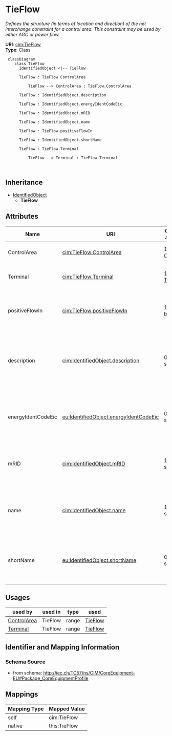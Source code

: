 # TieFlow


_Defines the structure (in terms of location and direction) of the net interchange constraint for a control area. This constraint may be used by either AGC or power flow._





**URI**: [cim:TieFlow](http://iec.ch/TC57/CIM100#TieFlow)<br />
**Type**: Class




```mermaid
 classDiagram
    class TieFlow
      IdentifiedObject <|-- TieFlow
      
      TieFlow : TieFlow.ControlArea
        
          TieFlow --> ControlArea : TieFlow.ControlArea
        
      TieFlow : IdentifiedObject.description
        
      TieFlow : IdentifiedObject.energyIdentCodeEic
        
      TieFlow : IdentifiedObject.mRID
        
      TieFlow : IdentifiedObject.name
        
      TieFlow : TieFlow.positiveFlowIn
        
      TieFlow : IdentifiedObject.shortName
        
      TieFlow : TieFlow.Terminal
        
          TieFlow --> Terminal : TieFlow.Terminal
        
      
```





## Inheritance
* [IdentifiedObject](IdentifiedObject.md)
    * **TieFlow**



## Attributes


| Name | URI | Cardinality and Range | Description | Inheritance |
| ---  | --- | --- | --- | --- |
| ControlArea | [cim:TieFlow.ControlArea](http://iec.ch/TC57/CIM100#TieFlow.ControlArea) | 1..1 <br />  [ControlArea](ControlArea.md)  | The control area of the tie flows | direct |
| Terminal | [cim:TieFlow.Terminal](http://iec.ch/TC57/CIM100#TieFlow.Terminal) | 1..1 <br />  [Terminal](Terminal.md)  | The terminal to which this tie flow belongs | direct |
| positiveFlowIn | [cim:TieFlow.positiveFlowIn](http://iec.ch/TC57/CIM100#TieFlow.positiveFlowIn) | 1..1 <br />  boolean  | Specifies the sign of the tie flow associated with a control area | direct |
| description | [cim:IdentifiedObject.description](http://iec.ch/TC57/CIM100#IdentifiedObject.description) | 0..1 <br />  string  | The description is a free human readable text describing or naming the object | [IdentifiedObject](IdentifiedObject.md) |
| energyIdentCodeEic | [eu:IdentifiedObject.energyIdentCodeEic](http://iec.ch/TC57/CIM100-European#IdentifiedObject.energyIdentCodeEic) | 0..1 <br />  string  | The attribute is used for an exchange of the EIC code (Energy identification ... | [IdentifiedObject](IdentifiedObject.md) |
| mRID | [cim:IdentifiedObject.mRID](http://iec.ch/TC57/CIM100#IdentifiedObject.mRID) | 1..1 <br />  string  | Master resource identifier issued by a model authority | [IdentifiedObject](IdentifiedObject.md) |
| name | [cim:IdentifiedObject.name](http://iec.ch/TC57/CIM100#IdentifiedObject.name) | 1..1 <br />  string  | The name is any free human readable and possibly non unique text naming the o... | [IdentifiedObject](IdentifiedObject.md) |
| shortName | [eu:IdentifiedObject.shortName](http://iec.ch/TC57/CIM100-European#IdentifiedObject.shortName) | 0..1 <br />  string  | The attribute is used for an exchange of a human readable short name with len... | [IdentifiedObject](IdentifiedObject.md) |





## Usages

| used by | used in | type | used |
| ---  | --- | --- | --- |
| [ControlArea](ControlArea.md) | TieFlow | range | [TieFlow](TieFlow.md) |
| [Terminal](Terminal.md) | TieFlow | range | [TieFlow](TieFlow.md) |






## Identifier and Mapping Information







### Schema Source


* from schema: http://iec.ch/TC57/ns/CIM/CoreEquipment-EU#Package_CoreEquipmentProfile





## Mappings

| Mapping Type | Mapped Value |
| ---  | ---  |
| self | cim:TieFlow |
| native | this:TieFlow |




